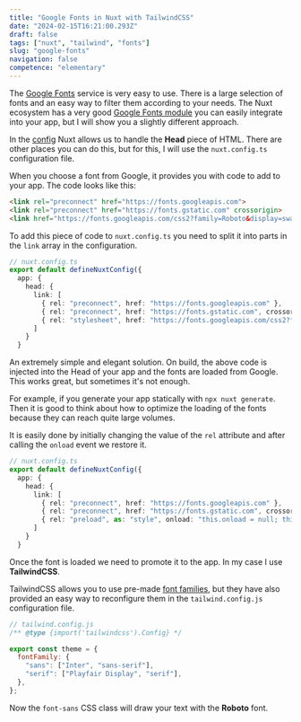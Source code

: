 ```yaml
---
title: "Google Fonts in Nuxt with TailwindCSS"
date: "2024-02-15T16:21:00.293Z"
draft: false
tags: ["nuxt", "tailwind", "fonts"]
slug: "google-fonts"
navigation: false
competence: "elementary"
---
```


The [Google Fonts](https://fonts.google.com/) service is very easy to use. There is a large selection of fonts and an easy way to filter them according to your needs. The Nuxt ecosystem has a very good [Google Fonts module](https://google-fonts.nuxtjs.org/) you can easily integrate into your app, but I will show you a slightly different approach.

<!--more-->

In the [config](https://nuxt.com/docs/api/nuxt-config#head) Nuxt allows us to handle the **Head** piece of HTML. There are other places you can do this, but for this, I will use the `nuxt.config.ts` configuration file.

When you choose a font from Google, it provides you with code to add to your app. The code looks like this:

```html
<link rel="preconnect" href="https://fonts.googleapis.com">
<link rel="preconnect" href="https://fonts.gstatic.com" crossorigin>
<link href="https://fonts.googleapis.com/css2?family=Roboto&display=swap" rel="stylesheet">
```

To add this piece of code to `nuxt.config.ts` you need to split it into parts in the `link` array in the configuration.

```typescript
// nuxt.config.ts
export default defineNuxtConfig({
  app: {
    head: {
      link: [
        { rel: "preconnect", href: "https://fonts.googleapis.com" },
        { rel: "preconnect", href: "https://fonts.gstatic.com", crossorigin: "" },
        { rel: "stylesheet", href: "https://fonts.googleapis.com/css2?family=Roboto&display=swap" }
      ]
    }
  }
```

An extremely simple and elegant solution. On build, the above code is injected into the Head of your app and the fonts are loaded from Google. This works great, but sometimes it's not enough.

For example, if you generate your app statically with `npx nuxt generate`. Then it is good to think about how to optimize the loading of the fonts because they can reach quite large volumes.

It is easily done by initially changing the value of the `rel` attribute and after calling the `onload` event we restore it.

```typescript
// nuxt.config.ts
export default defineNuxtConfig({
  app: {
    head: {
      link: [
        { rel: "preconnect", href: "https://fonts.googleapis.com" },
        { rel: "preconnect", href: "https://fonts.gstatic.com", crossorigin: "" },
        { rel: "preload", as: "style", onload: "this.onload = null; this.rel = 'stylesheet';", href: "https://fonts.googleapis.com/css2?family=Roboto&display=swap" }
      ]
    }
  }
```

Once the font is loaded we need to promote it to the app. In my case I use **TailwindCSS**.

TailwindCSS allows you to use pre-made [font families](https://tailwindcss.com/docs/font-family), but they have also provided an easy way to reconfigure them in the `tailwind.config.js` configuration file.

```javascript
// tailwind.config.js
/** @type {import('tailwindcss').Config} */

export const theme = {
  fontFamily: {
    "sans": ["Inter", "sans-serif"],
    "serif": ["Playfair Display", "serif"],
  },
};
```

Now the `font-sans` CSS class will draw your text with the **Roboto** font.